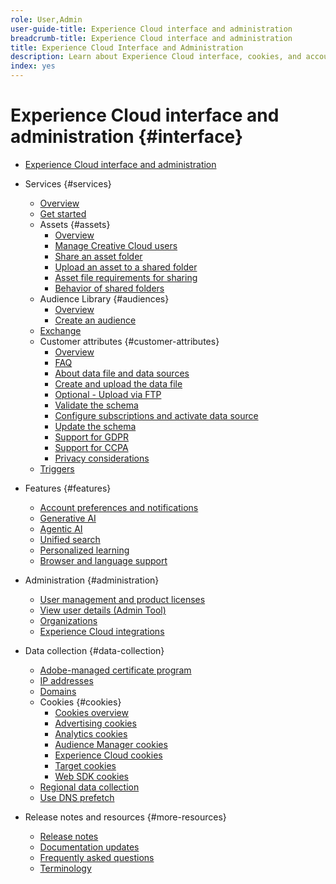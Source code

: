 ```yaml
---
role: User,Admin
user-guide-title: Experience Cloud interface and administration
breadcrumb-title: Experience Cloud interface and administration
title: Experience Cloud Interface and Administration
description: Learn about Experience Cloud interface, cookies, and account preferences. Manage products and configure the People service, including Customer attributes and Audience Library. Share Experience Cloud Assets.
index: yes
---
```


# Experience Cloud interface and administration {#interface}

+ [Experience Cloud interface and administration](experience-cloud.md)

+ Services {#services}
  + [Overview](services/overview.md)
  + [Get started](services/getting-started.md)
  + Assets {#assets}
    + [Overview](services/assets/experience-cloud-assets.md)
    + [Manage Creative Cloud users](services/assets/manage-cc-users.md)
    + [Share an asset folder](services/assets/share.md)
    + [Upload an asset to a shared folder](services/assets/upload.md)
    + [Asset file requirements for sharing](services/assets/file-reqs.md)
    + [Behavior of shared folders](services/assets/behavior.md)
  + Audience Library {#audiences}
    + [Overview](services/audiences/overview.md)
    + [Create an audience](services/audiences/create.md)
  + [Exchange](services/exchange.md)
  + Customer attributes {#customer-attributes}
    + [Overview](services/customer-attributes/attributes.md)
    + [FAQ](services/customer-attributes/faq-crs.md)
    + [About data file and data sources](services/customer-attributes/crs-data-file.md)
    + [Create and upload the data file](services/customer-attributes/t-crs-usecase.md)
    + [Optional - Upload via FTP](services/customer-attributes/t-upload-attributes-ftp.md)
    + [Validate the schema](services/customer-attributes/validate-schema.md)
    + [Configure subscriptions and activate data source](services/customer-attributes/subscription.md)
    + [Update the schema](services/customer-attributes/t-update-schema.md)
    + [Support for GDPR](services/customer-attributes/gdpr.md)
    + [Support for CCPA](services/customer-attributes/ccpa.md)
    + [Privacy considerations](services/customer-attributes/privacy-mac.md)
  + [Triggers](services/triggers.md)

+ Features {#features}
  + [Account preferences and notifications](features/account-preferences.md)
  + [Generative AI](features/generative-ai.md)
  + [Agentic AI](features/agentic-ai.md)
  + [Unified search](features/search.md)
  + [Personalized learning](features/personalized-learning.md)
  + [Browser and language support](browser-language.md)

+ Administration {#administration}
  + [User management and product licenses](administration/admin-console.md)
  + [View user details (Admin Tool)](administration/admin-tool-experience-cloud.md)
  + [Organizations](administration/organizations.md)
  + [Experience Cloud integrations](administration/integrations.md)
  
+ Data collection {#data-collection}
  + [Adobe-managed certificate program](data-collection/adobe-managed-cert.md)
  + [IP addresses](data-collection/ip-addresses.md)
  + [Domains](data-collection/domains.md)
  + Cookies {#cookies}
    + [Cookies overview](data-collection/cookies/overview.md)
    + [Advertising cookies](data-collection/cookies/advertising.md)
    + [Analytics cookies](data-collection/cookies/analytics.md)
    + [Audience Manager cookies](data-collection/cookies/audience-manager.md)
    + [Experience Cloud cookies](data-collection/cookies/experience-cloud.md)
    + [Target cookies](data-collection/cookies/target.md)
    + [Web SDK cookies](data-collection/cookies/web-sdk.md)
  + [Regional data collection](data-collection/rdc.md)
  + [Use DNS prefetch](data-collection/dns-prefetch.md)

+ Release notes and resources {#more-resources}
  + [Release notes](more-resources/release-notes.md)
  + [Documentation updates](more-resources/doc-updates.md)
  + [Frequently asked questions](more-resources/faq.md)
  + [Terminology](more-resources/terms.md)

